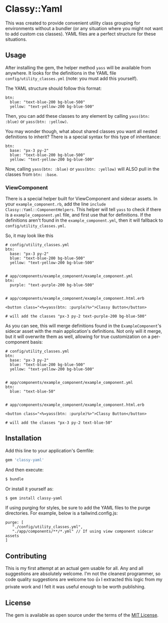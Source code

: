 # Classy::Yaml
This was created to provide convenient utility class grouping for environments without a bundler (or any situation where you might not want to add custom css classes). YAML files are a perfect structure for these situations.

## Usage
After installing the gem, the helper method `yass` will be available from anywhere. It looks for the definitions in the YAML file `config/utility_classes.yml` (note: you must add this yourself).

The YAML structure should follow this format:

```
btn:
  blue: "text-blue-200 bg-blue-500"
  yellow: "text-yellow-200 bg-blue-500"
```

Then, you can add these classes to any element by calling `yass(btn: :blue)` or `yass(btn: :yellow)`.

You may wonder though, what about shared classes you want all nested definitions to inherit? There is a special syntax for this type of inheritance:

```
btn:
  base: "px-3 py-2"
  blue: "text-blue-200 bg-blue-500"
  yellow: "text-yellow-200 bg-blue-500"
```

Now, calling `yass(btn: :blue)` or `yass(btn: :yellow)` will ALSO pull in the classes from `btn: :base`.


### ViewComponent
There is a special helper built for ViewComponent and sidecar assets. In your `example_component.rb`, add the line `include Classy::Yaml::ComponentHelpers`. This helper will tell `yass` to check if there is a `example_component.yml` file, and first use that for definitions. If the definitions aren't found in the `example_component.yml`, then it will fallback to `config/utility_classes.yml`.

So, it may look like this

```
# config/utility_classes.yml
btn:
  base: "px-3 py-2"
  blue: "text-blue-200 bg-blue-500"
  yellow: "text-yellow-200 bg-blue-500"
  
  
# app/components/example_component/example_component.yml
btn:
  purple: "text-purple-200 bg-blue-500"
  

# app/components/example_component/example_component.html.erb

<button class="<%=yass(btn: :purple)%>">Classy Button</button>

# will add the classes "px-3 py-2 text-purple-200 bg-blue-500"
```

As you can see, this will merge definitions found in the `ExampleComponent`'s sidecar asset with the main application's definitions. Not only will it merge, but it will overwrite them as well, allowing for true customization on a per-component basis:

```
# config/utility_classes.yml
btn:
  base: "px-3 py-2"
  blue: "text-blue-200 bg-blue-500"
  yellow: "text-yellow-200 bg-blue-500"
  
  
# app/components/example_component/example_component.yml
btn:
  blue: "text-blue-50"
  

# app/components/example_component/example_component.html.erb

<button class="<%=yass(btn: :purple)%>">Classy Button</button>

# will add the classes "px-3 py-2 text-blue-50"
```

## Installation
Add this line to your application's Gemfile:

```ruby
gem 'classy-yaml'
```

And then execute:
```bash
$ bundle
```

Or install it yourself as:
```bash
$ gem install classy-yaml
```

If using purging for styles, be sure to add the YAML files to the purge directories. For example, below is a tailwind.config.js:
```
purge: [
   "./config/utility_classes.yml",
   "./app/components/**/*.yml" // If using view component sidecar assets
]
```
## Contributing
This is my first attempt at an actual gem usable for all. Any and all suggestions are absolutely welcome. I'm not the cleanest programmer, so code quality suggestions are welcome too 👍 I extracted this logic from my private work and I felt it was useful enough to be worth publishing.

## License
The gem is available as open source under the terms of the [MIT License](https://opensource.org/licenses/MIT).
